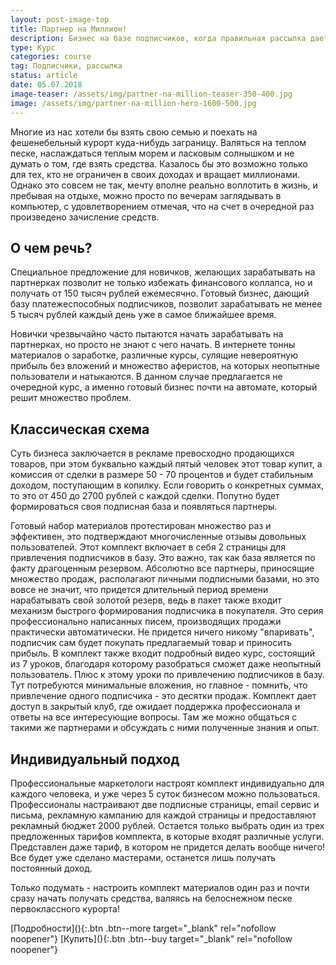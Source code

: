 ```yaml
---
layout: post-image-top
title: Партнер на Миллион!
description: Бизнес на базе подписчиков, когда правильная рассылка дает результат
type: Курс
categories: course
tag: Подписчики, рассылка
status: article
date: 05.07.2018
image-teaser: /assets/img/partner-na-million-teaser-350-400.jpg
image: /assets/img/partner-na-million-hero-1600-500.jpg
---
```


<div class="post__block  post__block--hero">
<div class="post__wrapper">

Многие из нас хотели бы взять свою семью и поехать на фешенебельный курорт куда-нибудь заграницу. Валяться на теплом песке, наслаждаться теплым морем и ласковым солнышком и не думать о том, где взять средства. Казалось бы это возможно только для тех, кто не ограничен в своих доходах и вращает миллионами. Однако это совсем не так, мечту вполне реально воплотить в жизнь, и пребывая на отдыхе, можно просто по вечерам заглядывать в компьютер, с удовлетворением отмечая, что на счет в очередной раз произведено зачисление средств.

</div>
</div>

<div class="post__block">
<div class="post__wrapper">

## О чем речь?

Специальное предложение для новичков, желающих зарабатывать на партнерках позволит не только избежать финансового коллапса, но и получать от 150 тысяч рублей ежемесячно. Готовый бизнес, дающий базу платежеспособных подписчиков, позволит зарабатывать не менее 5 тысяч рублей каждый день уже в самое ближайшее время.

Новички чрезвычайно часто пытаются начать зарабатывать на партнерках, но просто не знают с чего начать. В интернете тонны материалов о заработке, различные курсы, сулящие невероятную прибыль без вложений и множество аферистов, на которых неопытные пользователи и натыкаются. В данном случае предлагается не очередной курс, а именно готовый бизнес почти на автомате, который решит множество проблем.

## Классическая схема

Суть бизнеса заключается в рекламе превосходно продающихся товаров, при этом буквально каждый пятый человек этот товар купит, а комиссия от сделки в размере 50 - 70 процентов и будет стабильным доходом, поступающим в копилку. Если говорить о конкретных суммах, то это от 450 до 2700 рублей с каждой сделки. Попутно будет формироваться своя подписная база и появляться партнеры.

Готовый набор материалов протестирован множество раз и эффективен, это подтверждают многочисленные отзывы довольных пользователей. Этот комплект включает в себя 2 страницы для привлечения подписчиков в базу. Это важно, так как база является по факту драгоценным резервом. Абсолютно все партнеры, приносящие множество продаж, располагают личными подписными базами, но это вовсе не значит, что придется длительный период времени нарабатывать свой золотой резерв, ведь в пакет также входит механизм быстрого формирования подписчика в покупателя. Это серия профессионально написанных писем, производящих продажи практически автоматически. Не придется ничего никому "впаривать", подписчик сам будет покупать предлагаемый товар и приносить прибыль. В комплект также входит подробный видео курс, состоящий из 7 уроков, благодаря которому разобраться сможет даже неопытный пользователь. Плюс к этому уроки по привлечению подписчиков в базу. Тут потребуются минимальные вложения, но главное - помнить, что привлечение одного подписчика - это десятки продаж. Комплект дает доступ в закрытый клуб, где ожидает поддержка профессионала и ответы на все интересующие вопросы. Там же можно общаться с такими же партнерами и обсуждать с ними полученные знания и опыт.

## Индивидуальный подход

Профессиональные маркетологи настроят комплект индивидуально для каждого человека, и уже через 5 суток бизнесом можно пользоваться. Профессионалы настраивают две подписные страницы, email сервис и письма, рекламную кампанию для каждой страницы и предоставляют рекламный бюджет 2000 рублей. Остается только выбрать один из трех предложенных тарифов комплекта, в которые входят различные услуги. Представлен даже тариф, в котором не придется делать вообще ничего! Все будет уже сделано мастерами, останется лишь получать постоянный доход.

Только подумать - настроить комплект материалов один раз и почти сразу начать получать средства, валяясь на белоснежном песке первоклассного курорта!

</div>
</div>

<div class="post__button">
[Подробности](){:.btn .btn--more target="_blank" rel="nofollow noopener"}
[Купить](){:.btn .btn--buy target="_blank" rel="nofollow noopener"}
</div>
